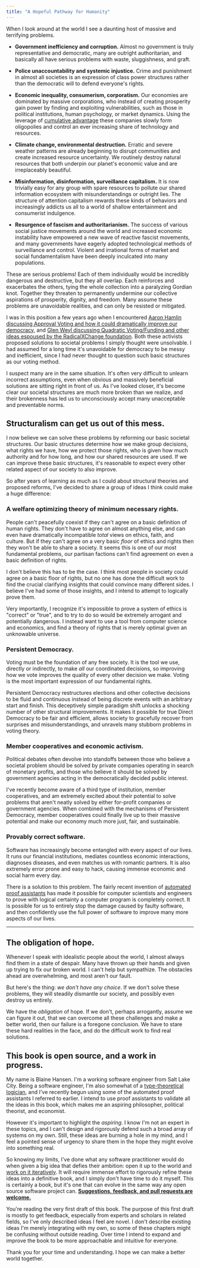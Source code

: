 ```yaml
---
title: "A Hopeful Pathway for Humanity"
---
```


When I look around at the world I see a daunting host of massive and terrifying problems.

- **Government inefficiency and corruption.** Almost no government is truly representative and democratic, many are outright authoritarian, and basically all have serious problems with waste, sluggishness, and graft.

- **Police unaccountability and systemic injustice.** Crime and punishment in almost all societies is an expression of class power structures rather than the democratic will to defend everyone's rights.

- **Economic inequality, consumerism, corporatism.** Our economies are dominated by massive corporations, who instead of creating prosperity gain power by finding and exploiting vulnerabilities, such as those in political institutions, human psychology, or market dynamics. Using the leverage of [cumulative advantage](https://en.wikipedia.org/wiki/Matthew_effect) these companies slowly form oligopolies and control an ever increasing share of technology and resources.

- **Climate change, environmental destruction.** Erratic and severe weather patterns are already beginning to disrupt communities and create increased resource uncertainty. We routinely destroy natural resources that both underpin our planet's economic value and are irreplaceably beautiful.

- **Misinformation, disinformation, surveillance capitalism.** It is now trivially easy for any group with spare resources to pollute our shared information ecosystem with misunderstandings or outright lies. The structure of attention capitalism rewards these kinds of behaviors and increasingly addicts us all to a world of shallow entertainment and consumerist indulgence.

- **Resurgence of fascism and authoritarianism.** The success of various social justice movements around the world and increased economic instability have empowered a new wave of reactive fascist movements, and many governments have eagerly adopted technological methods of surveillance and control. Violent and irrational forms of market and social fundamentalism have been deeply inculcated into many populations.

These are serious problems! Each of them individually would be incredibly dangerous and destructive, but they all overlap. Each reinforces and exacerbates the others, tying the whole collection into a paralyzing Gordian knot. Together they threaten to permanently undermine our collective aspirations of prosperity, dignity, and freedom. Many assume these problems are unavoidable realities, and can only be resisted or mitigated.

I was in this position a few years ago when I encountered [Aaron Hamlin discussing Approval Voting and how it could dramatically improve our democracy](https://80000hours.org/podcast/episodes/aaron-hamlin-voting-reform/), and [Glen Weyl discussing Quadratic Voting/Funding and other ideas espoused by the RadicalXChange foundation](https://80000hours.org/podcast/episodes/glen-weyl-radically-reforming-capitalism-and-democracy/). Both these activists proposed solutions to societal problems I simply thought were unsolvable. I had assumed for a long time it's unavoidable for democracy to be messy and inefficient, since I had never thought to question such basic structures as our voting method.

I suspect many are in the same situation. It's often very difficult to unlearn incorrect assumptions, even when obvious and massively beneficial solutions are sitting right in front of us. As I've looked closer, it's become clear our societal structures are much more broken than we realize, and their brokenness has led us to unconsciously accept many unacceptable and preventable norms.

## Structuralism can get us out of this mess.

I now believe we can solve these problems by reforming our basic societal structures. Our basic structures determine how we make group decisions, what rights we have, how we protect those rights, who is given how much authority and for how long, and how our shared resources are used. If we can improve these basic structures, it's reasonable to expect every other related aspect of our society to also improve.

So after years of learning as much as I could about structural theories and proposed reforms, I've decided to share a group of ideas I think could make a huge difference:

### A welfare optimizing theory of minimum necessary rights.

People can't peacefully coexist if they can't agree on a basic definition of human rights. They don't have to agree on almost anything else, and can even have dramatically incompatible *total* views on ethics, faith, and culture. But if they can't agree on a very basic *floor* of ethics and rights then they won't be able to share a society. It seems this is one of our most fundamental problems, our partisan factions can't find agreement on even a basic definition of rights.

I don't believe this has to be the case. I think most people in society could agree on a basic floor of rights, but no one has done the difficult work to find the crucial clarifying insights that could convince many different sides. I believe I've had some of those insights, and I intend to attempt to logically prove them.

Very importantly, I recognize it's impossible to prove a system of ethics is "correct" or "true", and to try to do so would be extremely arrogant and potentially dangerous. I instead want to use a tool from computer science and economics, and find a theory of rights that is merely optimal given an unknowable universe.

### Persistent Democracy.

Voting must be the foundation of any free society. It is the tool we use, directly or indirectly, to make *all* our coordinated decisions, so improving how we vote improves the quality of every other decision we make. Voting is the most important expression of our fundamental rights.

Persistent Democracy restructures elections and other collective decisions to be fluid and continuous instead of being discrete events with an arbitrary start and finish. This deceptively simple paradigm shift unlocks a shocking number of other structural improvements. It makes it possible for true Direct Democracy to be fair and efficient, allows society to gracefully recover from surprises and misunderstandings, and unravels many stubborn problems in voting theory.

### Member cooperatives and economic activism.

Political debates often devolve into standoffs between those who believe a societal problem should be solved by private companies operating in search of monetary profits, and those who believe it should be solved by government agencies acting in the democratically decided public interest.

I've recently become aware of a third type of institution, member cooperatives, and am extremely excited about their potential to solve problems that aren't neatly solved by either for-profit companies or government agencies. When combined with the mechanisms of Persistent Democracy, member cooperatives could finally live up to their massive potential and make our economy much more just, fair, and sustainable.

<!-- we don't have to wait for anyone's permission to make things better! real power in the economy comes from control over *stuff*, land/resources/machinery/infrastructure and people's labor. -->

<!-- wealth/prosperity = labor * leverage * resources -->

### Provably correct software.

Software has increasingly become entangled with every aspect of our lives. It runs our financial institutions, mediates countless economic interactions, diagnoses diseases, and even matches us with romantic partners. It is also extremely error prone and easy to hack, causing immense economic and social harm every day.

There is a solution to this problem. The fairly recent invention of [automated proof assistants](https://en.wikipedia.org/wiki/Proof_assistant) has made it possible for computer scientists and engineers to prove with logical certainty a computer program is completely correct. It is possible for us to entirely stop the damage caused by faulty software, and then confidently use the full power of software to improve many more aspects of our lives.

---

## The obligation of hope.

Whenever I speak with idealistic people about the world, I almost always find them in a state of despair. Many have thrown up their hands and given up trying to fix our broken world. I can't help but sympathize. The obstacles ahead are overwhelming, and most aren't our fault.

But here's the thing: *we don't have any choice*. If we don't solve these problems, they will steadily dismantle our society, and possibly even destroy us entirely.

We have the *obligation* of hope. If we don't, perhaps arrogantly, assume we can figure it out, that we can overcome all these challenges and make a better world, then our failure is a foregone conclusion. We have to stare these hard realities in the face, and do the difficult work to find real solutions.


## This book is open source, and a work in progress.

My name is Blaine Hansen. I'm a working software engineer from Salt Lake City. Being a software engineer, I'm also somewhat of a [type-theoretical logician](https://en.wikipedia.org/wiki/Type_theory), and I've recently begun using some of the automated proof assistants I referred to earlier. I intend to use proof assistants to validate all the ideas in this book, which makes me an aspiring philosopher, political theorist, and economist.

However it's important to highlight the *aspiring*. I know I'm not an expert in these topics, and I can't design and rigorously defend such a broad array of systems on my own. Still, these ideas are burning a hole in my mind, and I feel a pointed sense of urgency to share them in the hope they might evolve into something real.

So knowing my limits, I've done what any software practitioner would do when given a big idea that defies their ambition: open it up to the world and [work on it iteratively](https://blainehansen.me/post/iterative-media/). It will require immense effort to rigorously refine these ideas into a definitive book, and I simply don't have time to do it myself. This is certainly a book, but it's one that can evolve in the same way any open source software project can. [**Suggestions, feedback, and pull requests are welcome.**](https://github.com/blainehansen/hopeful-pathway)

You're reading the very first draft of this book. The purpose of this first draft is mostly to get feedback, especially from experts and scholars in related fields, so I've only described ideas I feel are novel. I don't describe existing ideas I'm merely integrating with my own, so some of these chapters might be confusing without outside reading. Over time I intend to expand and improve the book to be more approachable and intuitive for everyone.

Thank you for your time and understanding. I hope we can make a better world together.

